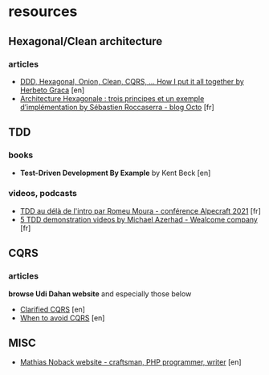 # resources


## Hexagonal/Clean architecture

### articles
- [DDD, Hexagonal, Onion, Clean, CQRS, … How I put it all together by Herbeto Graca](https://herbertograca.com/2017/11/16/explicit-architecture-01-ddd-hexagonal-onion-clean-cqrs-how-i-put-it-all-together/) [en]
- [Architecture Hexagonale : trois principes et un exemple d’implémentation by Sébastien Roccaserra - blog Octo](https://blog.octo.com/architecture-hexagonale-trois-principes-et-un-exemple-dimplementation) [fr]

## TDD

### books
- __Test-Driven Development By Example__ by Kent Beck [en]

### videos, podcasts
- [TDD au délà de l'intro par Romeu Moura - conférence Alpecraft 2021](https://youtu.be/RlkgetzDenI) [fr]
- [5 TDD demonstration videos by Michael Azerhad - Wealcome company](https://www.youtube.com/channel/UCdcsr2L2WC0OON39Ar3hBKQ/videos) [fr]

## CQRS

### articles

__browse Udi Dahan website__ and especially those below
- [Clarified CQRS](https://udidahan.com/2009/12/09/clarified-cqrs/) [en]
- [When to avoid CQRS](https://udidahan.com/2011/04/22/when-to-avoid-cqrs/) [en]

## MISC
- [Mathias Noback website - craftsman, PHP programmer, writer](https://matthiasnoback.nl/) [en]
